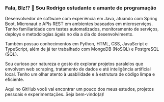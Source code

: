 ### Fala, Blz!? 👋 Sou Rodrigo estudante e amante de programação

Desenvolvedor de software com experiência em Java, atuando com Spring Boot, Micronaut e APIs REST em ambientes baseados em microserviços. Tenho familiaridade com testes automatizados, monitoramento de serviços, deploys e metodologias ágeis no dia a dia do desenvolvimento.

Também possuo conhecimentos em Python, HTML, CSS, JavaScript e TypeScript, além de já ter trabalhado com MongoDB (NoSQL) e PostgreSQL (SQL).

Sou curioso por natureza e gosto de explorar projetos paralelos que envolvem web scraping, tratamento de dados e até inteligência artificial local. Tenho um olhar atento à usabilidade e à estrutura de código limpa e eficiente.

Aqui no GitHub você vai encontrar um pouco dos meus estudos, projetos pessoais e experimentações. Seja bem-vindo(a)!


